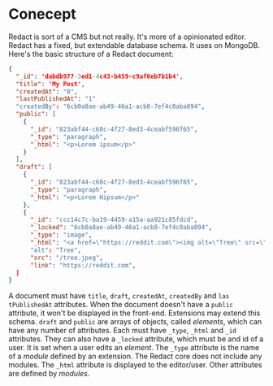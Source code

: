 # Conecept
Redact is sort of a CMS but not really. It's more of a opinionated editor. Redact has a fixed, but extendable database schema. It uses on MongoDB. Here's the basic structure of a Redact document:

```JSON
{
  "_id": 'dabdb977-3ed1-4c43-b459-c9af0eb7b1b4',
  "title": 'My Post',
  "createdAt": "0",
  "lastPublishedAt": "1"
  "createdBy": "6cb0a8ae-ab49-46a1-acb8-7ef4c0aba894",
  "public": [
    {
      "_id": "823abf44-c68c-4f27-8ed3-4ceabf596f65",
      "_type": "paragraph",
      "_html": "<p>Lorem ipsum</p>"
    }
  ],
  "draft": [
    {
      "_id": "823abf44-c68c-4f27-8ed3-4ceabf596f65",
      "_type": "paragraph",
      "_html": "<p>Lorem Hipsum</p>"
    },
    {
      "_id": "ccc14c7c-ba19-4459-a15a-aa921c85fdcd",
      "_locked": "6cb0a8ae-ab49-46a1-acb8-7ef4c0aba894",
      "_type": "image",
      "_html": "<a href=\"https://reddit.com\"><img alt=\"Tree\" src=\"/tree.jpeg\"></a>"
      "alt": "Tree",
      "src": "/tree.jpeg",
      "link": "https://reddit.com",
  ]
}
```

A document must have `title`, `draft`, `createdAt`, `createdBy` and `las tPublishedAt` attributes. When the document doesn't have a `public` attribute, it won't be displayed in the front-end. Extensions may extend this schema. `draft` and `public` are arrays of objects, called _elements_, which can have any number of attributes. Each must have `_type`, `_html` and `_id` attributes. They can also have a `_locked` attribute, which must be and id of a user. It is set when a user edits an _element_. The `_type` attribute is the name of a _module_ defined by an extension. The Redact core does not include any modules. The `_html` attribute is displayed to the editor/user. Other attributes are defined by _modules_.
